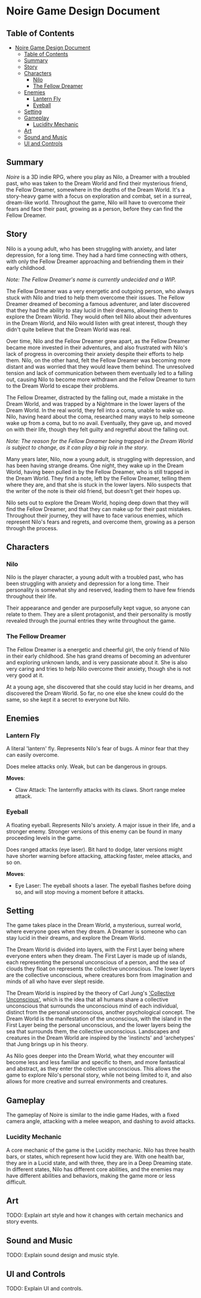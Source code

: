 # Noire Game Design Document

## Table of Contents

- [Noire Game Design Document](#noire-game-design-document)
  - [Table of Contents](#table-of-contents)
  - [Summary](#summary)
  - [Story](#story)
  - [Characters](#characters)
    - [Nilo](#nilo)
    - [The Fellow Dreamer](#the-fellow-dreamer)
  - [Enemies](#enemies)
    - [Lantern Fly](#lantern-fly)
    - [Eyeball](#eyeball)
  - [Setting](#setting)
  - [Gameplay](#gameplay)
    - [Lucidity Mechanic](#lucidity-mechanic)
  - [Art](#art)
  - [Sound and Music](#sound-and-music)
  - [UI and Controls](#ui-and-controls)

## Summary

*Noire* is a 3D indie RPG, where you play as Nilo, a Dreamer with a troubled past, who was taken to the Dream World and find their mysterious friend, the Fellow Dreamer, somewhere in the depths of the Dream World. It's a story-heavy game with a focus on exploration and combat, set in a surreal, dream-like world. Throughout the game, Nilo will have to overcome their fears and face their past, growing as a person, before they can find the Fellow Dreamer.

## Story

Nilo is a young adult, who has been struggling with anxiety, and later depression, for a long time. They had a hard time connecting with others, with only the Fellow Dreamer approaching and befriending them in their early childhood.

*Note: The Fellow Dreamer's name is currently undecided and a WIP.*

The Fellow Dreamer was a very energetic and outgoing person, who always stuck with Nilo and tried to help them overcome their issues. The Fellow Dreamer dreamed of becoming a famous adventurer, and later discovered that they had the ability to stay lucid in their dreams, allowing them to explore the Dream World. They would often tell Nilo about their adventures in the Dream World, and Nilo would listen with great interest, though they didn't quite believe that the Dream World was real.

Over time, Nilo and the Fellow Dreamer grew apart, as the Fellow Dreamer became more invested in their adventures, and also frustrated with Nilo's lack of progress in overcoming their anxiety despite their efforts to help them. Nilo, on the other hand, felt the Fellow Dreamer was becoming more distant and was worried that they would leave them behind. The unresolved tension and lack of communication between them eventually led to a falling out, causing Nilo to become more withdrawn and the Fellow Dreamer to turn to the Dream World to escape their problems.

The Fellow Dreamer, distracted by the falling out, made a mistake in the Dream World, and was trapped by a Nightmare in the lower layers of the Dream World. In the real world, they fell into a coma, unable to wake up. Nilo, having heard about the coma, researched many ways to help someone wake up from a coma, but to no avail. Eventually, they gave up, and moved on with their life, though they felt guilty and regretful about the falling out.

*Note: The reason for the Fellow Dreamer being trapped in the Dream World is subject to change, as it can play a big role in the story.*

Many years later, Nilo, now a young adult, is struggling with depression, and has been having strange dreams. One night, they wake up in the Dream World, having been pulled in by the Fellow Dreamer, who is still trapped in the Dream World. They find a note, left by the Fellow Dreamer, telling them where they are, and that she is stuck in the lower layers. Nilo suspects that the writer of the note is their old friend, but doesn't get their hopes up.

Nilo sets out to explore the Dream World, hoping deep down that they will find the Fellow Dreamer, and that they can make up for their past mistakes. Throughout their journey, they will have to face various enemies, which represent Nilo's fears and regrets, and overcome them, growing as a person through the process.

## Characters

### Nilo

Nilo is the player character, a young adult with a troubled past, who has been struggling with anxiety and depression for a long time. Their personality is somewhat shy and reserved, leading them to have few friends throughout their life.

Their appearance and gender are purposefully kept vague, so anyone can relate to them. They are a silent protagonist, and their personality is mostly revealed through the journal entries they write throughout the game.

### The Fellow Dreamer

The Fellow Dreamer is a energetic and cheerful girl, the only friend of Nilo in their early childhood. She has grand dreams of becoming an adventurer and exploring unknown lands, and is very passionate about it. She is also very caring and tries to help Nilo overcome their anxiety, though she is not very good at it.

At a young age, she discovered that she could stay lucid in her dreams, and discovered the Dream World. So far, no one else she knew could do the same, so she kept it a secret to everyone but Nilo.

## Enemies

### Lantern Fly

A literal 'lantern' fly. Represents Nilo's fear of bugs. A minor fear that they can easily overcome.

Does melee attacks only. Weak, but can be dangerous in groups.

**Moves**:

- Claw Attack: The lanternfly attacks with its claws. Short range melee attack.

### Eyeball

A floating eyeball. Represents Nilo's anxiety. A major issue in their life, and a stronger enemy. Stronger versions of this enemy can be found in many proceeding levels in the game.

Does ranged attacks (eye laser). Bit hard to dodge, later versions might have shorter warning before attacking, attacking faster, melee attacks, and so on.

**Moves**:

- Eye Laser: The eyeball shoots a laser. The eyeball flashes before doing so, and will stop moving a moment before it attacks.

## Setting

The game takes place in the Dream World, a mysterious, surreal world, where everyone goes when they dream. A Dreamer is someone who can stay lucid in their dreams, and explore the Dream World.

The Dream World is divided into layers, with the First Layer being where everyone enters when they dream. The First Layer is made up of islands, each representing the personal unconscious of a person, and the sea of clouds they float on represents the collective unconscious. The lower layers are the collective unconscious, where creatures born from imagination and minds of all who have ever slept reside.

The Dream World is inspired by the theory of Carl Jung's ['Collective Unconscious'](https://en.wikipedia.org/wiki/Collective_unconscious), which is the idea that all humans share a collective unconscious that surrounds the unconscious mind of each individual, distinct from the personal unconscious, another psychological concept. The Dream World is the manifestation of the unconscious, with the island in the First Layer being the personal unconscious, and the lower layers being the sea that surrounds them, the collective unconscious. Landscapes and creatures in the Dream World are inspired by the 'instincts' and 'archetypes' that Jung brings up in his theory.

As Nilo goes deeper into the Dream World, what they encounter will become less and less familiar and specific to them, and more fantastical and abstract, as they enter the collective unconscious. This allows the game to explore Nilo's personal story, while not being limited to it, and also allows for more creative and surreal environments and creatures.

## Gameplay

The gameplay of Noire is similar to the indie game Hades, with a fixed camera angle, attacking with a melee weapon, and dashing to avoid attacks.

### Lucidity Mechanic

A core mechanic of the game is the Lucidity mechanic. Nilo has three health bars, or states, which represent how lucid they are. With one health bar, they are in a Lucid state, and with three, they are in a Deep Dreaming state. In different states, Nilo has different core abilities, and the enemies may have different abilities and behaviors, making the game more or less difficult.

## Art

TODO: Explain art style and how it changes with certain mechanics and story events.

## Sound and Music

TODO: Explain sound design and music style.

## UI and Controls

TODO: Explain UI and controls.
